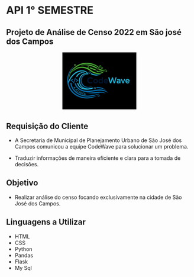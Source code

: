 # API 1° SEMESTRE

## Projeto de Análise de Censo 2022 em São josé dos Campos

<p align="center">
  <img src="codewave-logo.jpg" alt="Logo da nossa equipe"
     width="200"/>
   </p>
    
  ## Requisição do Cliente
  - A Secretaria de Municipal de Planejamento Urbano de São José dos Campos comunicou a equipe CodeWave para solucionar um problema.

  - Traduzir informações de maneira eficiente e clara para a tomada de decisões.

  ## Objetivo
  - Realizar análise do censo focando exclusivamente na cidade de São José dos Campos.
  
  ## Linguagens a Utilizar
  - HTML
  - CSS
  - Python
  - Pandas
  - Flask
  - My Sql
  
